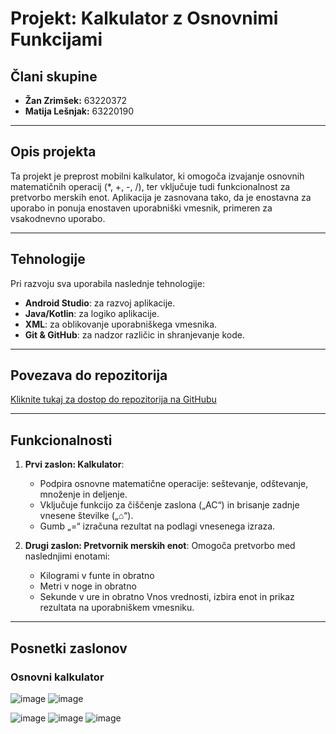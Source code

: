 # Projekt: Kalkulator z Osnovnimi Funkcijami

## Člani skupine
- **Žan Zrimšek:** 63220372
- **Matija Lešnjak:** 63220190

---

## Opis projekta
Ta projekt je preprost mobilni kalkulator, ki omogoča izvajanje osnovnih matematičnih operacij (*, +, -, /), ter vključuje tudi funkcionalnost za pretvorbo merskih enot. 
Aplikacija je zasnovana tako, da je enostavna za uporabo in ponuja enostaven uporabniški vmesnik, primeren za vsakodnevno uporabo.

---

## Tehnologije
Pri razvoju sva uporabila naslednje tehnologije:
- **Android Studio**: za razvoj aplikacije.
- **Java/Kotlin**: za logiko aplikacije.
- **XML**: za oblikovanje uporabniškega vmesnika.
- **Git & GitHub**: za nadzor različic in shranjevanje kode.

---

## Povezava do repozitorija
[Kliknite tukaj za dostop do repozitorija na GitHubu](https://github.com/wirexid/Kalkulator)

---

## Funkcionalnosti
1. **Prvi zaslon: Kalkulator**:
   - Podpira osnovne matematične operacije: seštevanje, odštevanje, množenje in deljenje.
   - Vključuje funkcijo za čiščenje zaslona („AC“) in brisanje zadnje vnesene številke („⌂“).
   - Gumb „=“ izračuna rezultat na podlagi vnesenega izraza.


2. **Drugi zaslon: Pretvornik merskih enot**:
   Omogoča pretvorbo med naslednjimi enotami:
   - Kilogrami v funte in obratno
   - Metri v noge in obratno
   - Sekunde v ure in obratno
   Vnos vrednosti, izbira enot in prikaz rezultata na uporabniškem vmesniku.


---

## Posnetki zaslonov
### Osnovni kalkulator

![image](https://github.com/user-attachments/assets/12953124-ab94-4456-a839-16366e798f31)
![image](https://github.com/user-attachments/assets/bde2ffdb-1058-401c-a033-61c9eb6010fb)



![image](https://github.com/user-attachments/assets/011d8e8e-c7bd-4947-8709-2f1dfe413bfd)
![image](https://github.com/user-attachments/assets/be294b11-74d1-4e5c-8313-058efe6ca611)
![image](https://github.com/user-attachments/assets/239d63ab-e43a-4475-8878-b7aa4bd87279)




